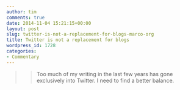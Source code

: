```yaml
---
author: tim
comments: true
date: 2014-11-04 15:21:15+00:00
layout: post
slug: twitter-is-not-a-replacement-for-blogs-marco-org
title: Twitter is not a replacement for blogs
wordpress_id: 1728
categories:
- Commentary
---
```


<blockquote>

> 
> Too much of my writing in the last few years has gone exclusively into Twitter. I need to find a better balance.
> 
> 
</blockquote>
